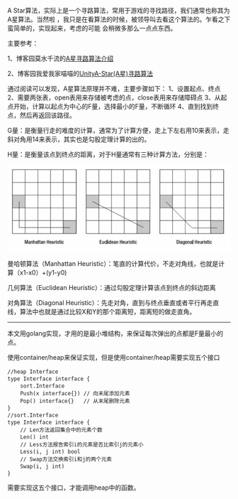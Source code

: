   A Star算法，实际上是一个寻路算法，常用于游戏的寻找路径，我们通常也称其为A星算法。当然啦
，我只是在看算法的时候，被领导叫去看这个算法的。乍看之下蛮简单的，实现起来，考虑的可能
会稍微多那么一点点东西。

主要参考：

1、博客园莫水千流的[A星寻路算法介绍](https://www.cnblogs.com/zhoug2020/p/3468167.html)

2、博客园我爱我家喵喵的[UnityA-Star(A星)寻路算法](https://www.cnblogs.com/yangyxd/articles/5447889.html)


通过阅读可以发现，A星算法原理并不难，主要步骤如下：
1、设置起点、终点
2、需要两张表，open表用来存储被考虑的点，close表用来存储障碍点
3、从起点开始，计算以起点为中心的F量，选择最小的F量，不断循环
4、直到找到终点，然后再返回该路径。

G量：是衡量行走的难度的计算，通常为了计算方便，走上下左右用10来表示，走斜对角用14来表示，其实也是勾股定理计算的出的。

H量：是衡量该点到终点的距离，对于H量通常有三种计算方法，分别是：


![need/123.png](asset/123.png)


曼哈顿算法（Manhattan Heuristic）：笔直的计算代价，不走对角线，也就是计算（x1-x0）+(y1-y0)

几何算法（Euclidean Heuristic）：通过勾股定理计算该点到终点的斜边距离

对角算法（Diagonal Heuristic）：先走对角，直到与终点垂直或者平行再走直线，算法中也就是通过比较X和Y的那个距离短，距离短的做走直角。

-------------

本文用golang实现，才用的是最小堆结构，来保证每次弹出的点都是F量最小的点。

使用container/heap来保证实现，但是使用container/heap需要实现五个接口

```golang
//heap Interface
type Interface interface {
    sort.Interface
    Push(x interface{}) // 向末尾添加元素
    Pop() interface{}   // 从末尾删除元素
}
//sort.Interface
type Interface interface {
    // Len方法返回集合中的元素个数
    Len() int
    // Less方法报告索引i的元素是否比索引j的元素小
    Less(i, j int) bool
    // Swap方法交换索引i和j的两个元素
    Swap(i, j int)
}
```

需要实现这五个接口，才能调用heap中的函数。